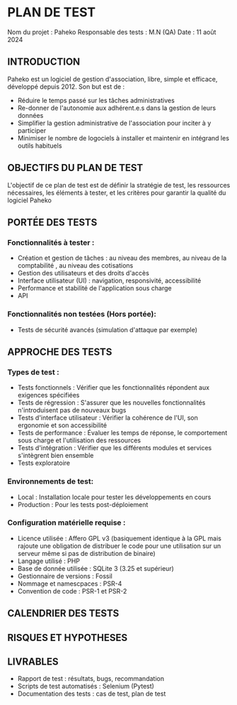 # PLAN DE TEST

Nom du projet : Paheko
Responsable des tests : M.N (QA)
Date : 11 août 2024

## INTRODUCTION
Paheko est un logiciel de gestion d'association, libre, simple et efficace, développé depuis 2012. Son but est de :
- Réduire le temps passé sur les tâches administratives
- Re-donner de l'autonomie aux adhérent.e.s dans la gestion de leurs données
- Simplifier la gestion administrative de l'association pour inciter à y participer
- Minimiser le nombre de logociels à installer et maintenir en intégrand les outils habituels

## OBJECTIFS DU PLAN DE TEST
L'objectif de ce plan de test est de définir la stratégie de test, les ressources nécessaires, les éléments à tester, et les critères pour garantir la qualité du logiciel Paheko

## PORTÉE DES TESTS
### Fonctionnalités à tester :
- Création et gestion de tâches : au niveau des membres, au niveau de la comptabilité , au niveau des cotisations
- Gestion des utilisateurs et des droits d'accès
- Interface utilisateur (UI) : navigation, responsivité, accessibilité
- Performance et stabilité de l'application sous charge
- API

### Fonctionnalités non testées (Hors portée):
- Tests de sécurité avancés (simulation d'attaque par exemple)

## APPROCHE DES TESTS
### Types de test :
- Tests fonctionnels : Vérifier que les fonctionnalités répondent aux exigences spécifiées
- Tests de régression : S'assurer que les nouvelles fonctionnalités n'introduisent pas de nouveaux bugs
- Tests d'interface utilisateur : Vérifier la cohérence de l'UI, son ergonomie et son accessibilité
- Tests de performance : Évaluer les temps de réponse, le comportement sous charge et l'utilisation des ressources
- Tests d'intégration : Vérifier que les différents modules et services s'intègrent bien ensemble
- Tests exploratoire

### Environnements de test:
- Local : Installation locale pour tester les développements en cours
- Production : Pour les tests post-déploiement

### Configuration matérielle requise  :
- Licence utilisée : Affero GPL v3 (basiquement identique à la GPL mais rajoute une obligation de distribuer le code pour une utilisation sur un serveur même si pas de distribution de binaire)
- Langage utilisé : PHP
- Base de donnée utilisée : SQLite 3 (3.25 et supérieur)
- Gestionnaire de versions : Fossil
- Nommage et namescpaces : PSR-4
- Convention de code : PSR-1 et PSR-2

## CALENDRIER DES TESTS

## RISQUES ET HYPOTHESES

## LIVRABLES
- Rapport de test : résultats, bugs, recommandation
- Scripts de test automatisés : Selenium (Pytest)
- Documentation des tests : cas de test, plan de test